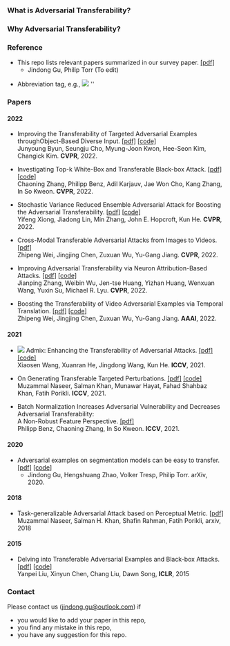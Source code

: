 ### What is Adversarial Transferability?

### Why Adversarial Transferability?


### Reference
- This repo lists relevant papers summarized in our survey paper.
  [[pdf]](https://arxiv.org/pdf/2111.11368.pdf)
  - Jindong Gu, Philip Torr (To edit)
 
* Abbreviation tag, e.g., ![](https://img.shields.io/badge/CLIP-CD6155?style=flat-square)
'<!--<p style="background-color: yellow; color: blue;">This is some text with a yellow background and blue text color.</p>-->'


### Papers
#### 2022
- Improving the Transferability of Targeted Adversarial Examples throughObject-Based Diverse Input.
  [[pdf]](https://openaccess.thecvf.com/content/CVPR2022/papers/Byun_Improving_the_Transferability_of_Targeted_Adversarial_Examples_Through_Object-Based_Diverse_CVPR_2022_paper.pdf)
  [[code]](https://github.com/dreamflake/ODI)<br />
  Junyoung Byun, Seungju Cho, Myung-Joon Kwon, Hee-Seon Kim, Changick Kim. **CVPR**, 2022. 

- Investigating Top-k White-Box and Transferable Black-box Attack.
  [[pdf]](https://openaccess.thecvf.com/content/CVPR2022/papers/Zhang_Investigating_Top-k_White-Box_and_Transferable_Black-Box_Attack_CVPR_2022_paper.pdf)
  [[code]](https://github.com/ChaoningZhang/Top-k-Transferable-Attack)<br />
  Chaoning Zhang, Philipp Benz, Adil Karjauv, Jae Won Cho, Kang Zhang, In So Kweon. **CVPR**, 2022. 
  
- Stochastic Variance Reduced Ensemble Adversarial Attack for Boosting the Adversarial Transferability.
  [[pdf]](https://openaccess.thecvf.com/content/CVPR2022/papers/Xiong_Stochastic_Variance_Reduced_Ensemble_Adversarial_Attack_for_Boosting_the_Adversarial_CVPR_2022_paper.pdf)
  [[code]](https://github.com/JHL-HUST/SVRE)<br />
  Yifeng Xiong, Jiadong Lin, Min Zhang, John E. Hopcroft, Kun He. **CVPR**, 2022. 
  
 - Cross-Modal Transferable Adversarial Attacks from Images to Videos.
  [[pdf]](https://openaccess.thecvf.com/content/CVPR2022/papers/Wei_Cross-Modal_Transferable_Adversarial_Attacks_From_Images_to_Videos_CVPR_2022_paper.pdf)<br />
  Zhipeng Wei, Jingjing Chen, Zuxuan Wu, Yu-Gang Jiang. **CVPR**, 2022. 
  
 - Improving Adversarial Transferability via Neuron Attribution-Based Attacks.
  [[pdf]](https://openaccess.thecvf.com/content/CVPR2022/papers/Zhang_Improving_Adversarial_Transferability_via_Neuron_Attribution-Based_Attacks_CVPR_2022_paper.pdf)
  [[code]](https://github.com/jpzhang1810/NAA)<br />
  Jianping Zhang, Weibin Wu, Jen-tse Huang, Yizhan Huang, Wenxuan Wang, Yuxin Su, Michael R. Lyu. **CVPR**, 2022. 
  
  - Boosting the Transferability of Video Adversarial Examples via Temporal Translation.
  [[pdf]](https://arxiv.org/pdf/2110.09075.pdf)
  [[code]](https://github.com/zhipeng-wei/TT)<br />
  Zhipeng Wei, Jingjing Chen, Zuxuan Wu, Yu-Gang Jiang. **AAAI**, 2022. 

#### 2021
- ![](https://img.shields.io/badge/CLIP-CD6155?style=flat-square) Admix: Enhancing the Transferability of Adversarial Attacks.
  [[pdf]](https://openaccess.thecvf.com/content/ICCV2021/papers/Wang_Admix_Enhancing_the_Transferability_of_Adversarial_Attacks_ICCV_2021_paper.pdf)
  [[code]](https://github.com/JHL-HUST/Admix)<br />
  Xiaosen Wang, Xuanran He, Jingdong Wang, Kun He. **ICCV**, 2021. 
  
- On Generating Transferable Targeted Perturbations.
  [[pdf]](https://openaccess.thecvf.com/content/ICCV2021/papers/Naseer_On_Generating_Transferable_Targeted_Perturbations_ICCV_2021_paper.pdf)
  [[code]](https://github.com/Muzammal-Naseer/TTP)<br />
  Muzammal Naseer, Salman Khan, Munawar Hayat, Fahad Shahbaz Khan, Fatih Porikli. **ICCV**, 2021. 
  
- Batch Normalization Increases Adversarial Vulnerability and Decreases Adversarial Transferability:  <br />A Non-Robust Feature Perspective.
  [[pdf]](https://openaccess.thecvf.com/content/ICCV2021/papers/Benz_Batch_Normalization_Increases_Adversarial_Vulnerability_and_Decreases_Adversarial_Transferability_A_ICCV_2021_paper.pdf) <br />
  Philipp Benz, Chaoning Zhang, In So Kweon. **ICCV**, 2021. 

#### 2020
- Adversarial examples on segmentation models can be easy to transfer.
  [[pdf]](https://arxiv.org/pdf/2111.11368.pdf)
  [[code]](https://arxiv.org/pdf/2111.11368.pdf)
  - Jindong Gu, Hengshuang Zhao, Volker Tresp, Philip Torr. arXiv, 2020. 

#### 2018
- Task-generalizable Adversarial Attack based on Perceptual Metric.
  [[pdf]](https://arxiv.org/pdf/1811.09020.pdf)<br />
  Muzammal Naseer, Salman H. Khan, Shafin Rahman, Fatih Porikli, arxiv, 2018
  
#### 2015
- Delving into Transferable Adversarial Examples and Black-box Attacks.
  [[pdf]](https://openreview.net/pdf?id=Sys6GJqxl)
  [[code]](https://github.com/sunblaze-ucb/transferability-advdnn-pub)<br />
  Yanpei Liu, Xinyun Chen, Chang Liu, Dawn Song, **ICLR**, 2015


### Contact

Please contact us (jindong.gu@outlook.com) if 
- you would like to add your paper in this repo,
- you find any mistake in this repo, 
- you have any suggestion for this repo. 

